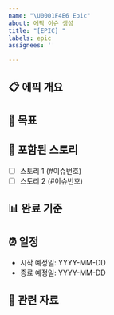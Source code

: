 ```yaml
---
name: "\U0001F4E6 Epic"
about: 에픽 이슈 생성
title: "[EPIC] "
labels: epic
assignees: ''

---
```


## 📋 에픽 개요
<!-- 이 에픽의 전반적인 목표와 범위를 설명해주세요 -->

## 🎯 목표
<!-- 이 에픽을 통해 달성하고자 하는 구체적인 목표를 나열해주세요 -->

## 📑 포함된 스토리
<!-- 이 에픽에 포함될 스토리들을 나열해주세요 -->
- [ ] 스토리 1 (#이슈번호)
- [ ] 스토리 2 (#이슈번호)

## 📊 완료 기준
<!-- 이 에픽이 완료되었다고 판단할 수 있는 기준을 명시해주세요 -->

## ⏰ 일정
- 시작 예정일: YYYY-MM-DD
- 종료 예정일: YYYY-MM-DD

## 📎 관련 자료
<!-- 기획서, 디자인, API 문서 등 관련 자료를 링크해주세요 -->
